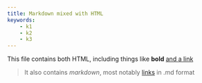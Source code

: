 ```yaml
---
title: Markdown mixed with HTML
keywords:
    - k1
    - k2
    - k3
---
```


This file contains both HTML, including things like **bold** [and a link](https://joinmastodon.org)

> It also contains _markdown_, most notably [links](https://joinmastodon.org) in .md format
